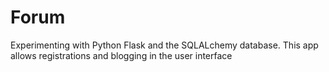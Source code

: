 # Forum

Experimenting with Python Flask and the SQLALchemy database. 
This app allows registrations and blogging in the user interface
